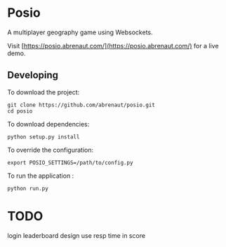 # Posio

A multiplayer geography game using Websockets.

Visit [https://posio.abrenaut.com/](https://posio.abrenaut.com/) for a live demo.
    
## Developing

To download the project:

    git clone https://github.com/abrenaut/posio.git
    cd posio
    
To download dependencies:
    
    python setup.py install
    
To override the configuration:
    
    export POSIO_SETTINGS=/path/to/config.py
   
To run the application :
    
    python run.py

# TODO

login 
leaderboard
design
use resp time in score
